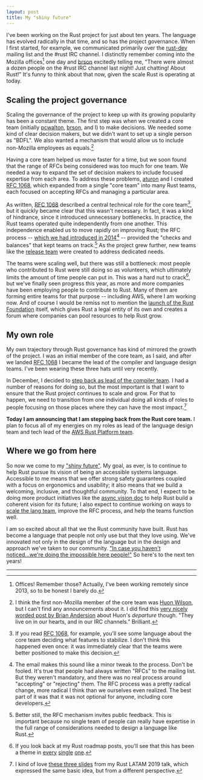 ```yaml
---
layout: post
title: My "shiny future"
---
```


I've been working on the Rust project for just about ten years. The language has evolved radically in that time, and so has the project governance. When I first started, for example, we communicated primarily over the [rust-dev] mailing list and the #rust IRC channel. I distinctly remember coming into the Mozilla offices[^offices] one day and [brson] excitedly telling me, "There were almost a dozen people on the #rust IRC channel last night! Just chatting! About Rust!" It's funny to think about that now, given the scale Rust is operating at today.

## Scaling the project governance

Scaling the governance of the project to keep up with its growing popularity has been a constant theme. The first step was when we created a core team (initially [pcwalton], [brson], and I) to make decisions. We needed some kind of clear decision makers, but we didn't want to set up a single person as "BDFL". We also wanted a mechanism that would allow us to include non-Mozilla employees as equals.[^huonw] 

Having a core team helped us move faster for a time, but we soon found that the range of RFCs being considered was too much for one team. We needed a way to expand the set of decision makers to include focused expertise from each area. To address these problems, [aturon] and I created [RFC 1068], which expanded from a single "core team" into many Rust teams, each focused on accepting RFCs and managing a particular area.

[^huonw]: I think the first non-Mozilla member of the core team was [Huon Wilson], but I can't find any announcements about it. I did find this [very nicely worded post by Brian Andersion][3784] about Huon's *departure* though. "They live on in our hearts, and in our IRC channels." Brilliant.

[Huon Wilson]: https://huonw.github.io/
[3784]: https://internals.rust-lang.org/t/rust-team-alumni/3784

As written, [RFC 1068] described a central technical role for the core team[^feature], but it quickly became clear that this wasn't necessary. In fact, it was a kind of hindrance, since it introduced unnecessary bottlenecks. In practice, the Rust teams operated quite independently from one another. This independence enabled us to move rapidly on improving Rust; the RFC process -- [which we had introduced in 2014][RFC][^rfc] -- provided the "checks and balances" that kept teams on track.[^pub] As the project grew further, new teams like the [release team] were created to address dedicated needs.

[release team]: https://internals.rust-lang.org/t/announcing-the-release-team/6561

[^pub]: Better still, the RFC mechanism invites public feedback. This is important because no single team of people can really have expertise in the full range of considerations needed to design a language like Rust.

[dropbox]: https://dropbox.tech/infrastructure/rewriting-the-heart-of-our-sync-engine

The teams were scaling well, but there was still a bottleneck: most people who contributed to Rust were still doing so as volunteers, which ultimately limits the amount of time people can put in. This was a hard nut to crack[^nut], but we've finally seen progress this year, as more and more companies have been employing people to contribute to Rust. Many of them are forming entire teams for that purpose -- including AWS, where I am working now. And of course I would be remiss not to mention the [launch of the Rust Foundation][rf1] itself, which gives Rust a legal entity of its own and creates a forum where companies can pool resources to help Rust grow.

## My own role

My own trajectory through Rust governance has kind of mirrored the growth of the project. I was an initial member of the core team, as I said, and after we landed [RFC 1068] I became the lead of the compiler and language design teams. I've been wearing these three hats until very recently. 

In December, I decided to [step back as lead of the compiler team](https://smallcultfollowing.com/babysteps/blog/2020/12/11/rotating-the-compiler-team-leads/). I had a number of reasons for doing so, but the most important is that I want to ensure that the Rust project continues to scale and grow. For that to happen, we need to transition from one individual doing all kinds of roles to people focusing on those places where they can have the most impact.[^latam]

**Today I am announcing that I am stepping back from the Rust core team.** I plan to focus all of my energies on my roles as lead of the language design team and tech lead of the [AWS Rust Platform team][awsblog]. 

## Where we go from here

So now we come to my ["shiny future"][sf]. My goal, as ever, is to continue to help Rust pursue its vision of being an accessible systems language. Accessible to me means that we offer strong safety guarantees coupled with a focus on ergonomics and usability; it also means that we build a welcoming, inclusive, and thoughtful community. To that end, I expect to be doing more product initiatives like the [async vision doc] to help Rust build a coherent vision for its future; I also expect to continue working on ways to [scale the lang team], improve the RFC process, and help the teams function well.

I am so excited about all that we the Rust community have built. Rust has become a language that people not only use but that they love using. We've innovated not only in the design of the language but in the design and approach we've taken to our community. ["In case you haven't noticed...we're doing the impossible here people!"][impossible] So here's to the next ten years!

---

[^feature]: If you read [RFC 1068], for example, you'll see some language about the core team deciding what features to stabilize. I don't think this happened even once: it was immediately clear that the teams were better positioned to make this decision.

[rotation]: https://smallcultfollowing.com/babysteps/blog/2020/12/11/rotating-the-compiler-team-leads/

[^nut]: If you look back at my Rust roadmap posts, you'll see that this has been a theme in [every] [single] [one].

[problems]: https://smallcultfollowing.com/babysteps/blog/2020/01/09/towards-a-rust-foundation/
[AWS]: https://smallcultfollowing.com/babysteps/blog/2020/12/30/the-more-things-change/
[every]: https://smallcultfollowing.com/babysteps/blog/2018/01/09/rust2018/
[single]: https://smallcultfollowing.com/babysteps/blog/2019/01/07/rust-in-2019-focus-on-sustainability/
[one]: https://smallcultfollowing.com/babysteps/blog/2019/12/02/rust-2020/#many-are-stronger-than-one
[tenets]: https://aws.amazon.com/blogs/opensource/how-our-aws-rust-team-will-contribute-to-rusts-future-successes/


[^latam]: I kind of love [these three slides](https://nikomatsakis.github.io/rust-latam-2019/#109) from my Rust LATAM 2019 talk, which expressed the same basic idea, but from a different perspective.

[scale the lang team]: https://github.com/rust-lang/lang-team/blob/master/design-meeting-minutes/2021-03-24-lang-team-organization.md

[impossible]: https://nikomatsakis.github.io/rust-latam-2019/#101

[sf]: https://rust-lang.github.io/wg-async-foundations/vision/shiny_future.html

[async vision doc]: https://blog.rust-lang.org/2021/03/18/async-vision-doc.html

[path to membership]: https://blog.rust-lang.org/inside-rust/2020/07/09/lang-team-path-to-membership.html

[rfc2229]: https://github.com/rust-lang/project-rfc-2229

[^aws]: Oh yeah, I [joined AWS] somewhere along the way, too.

[joined AWS]: https://smallcultfollowing.com/babysteps/blog/2020/12/30/the-more-things-change/

[awsblog]: https://aws.amazon.com/blogs/opensource/how-our-aws-rust-team-will-contribute-to-rusts-future-successes/

[lib]: https://smallcultfollowing.com/babysteps/blog/2020/04/09/libraryification/

[rf0]: https://smallcultfollowing.com/babysteps/blog/2020/01/09/towards-a-rust-foundation/

[rf1]: https://foundation.rust-lang.org/posts/2021-02-08-hello-world/

[^precore]: [dherman] was the one who suggested naming a formal core team. Before that, I think we didn't have a clear set of folks who decided what to do and what not to do. Very [Tyranny of Structurelessness][tyranny].

[^rfc]: The email makes this sound like a minor tweak to the process. Don't be fooled. It's true that people had always written "RFCs" to the mailing list. But they weren't mandatory, and there was no real process around "accepting" or "rejecting" them. The RFC process was a pretty radical change, more radical I think than we ourselves even realized. The best part of it was that it was not optional for anyone, including core developers.

[tyranny]: https://en.wikipedia.org/wiki/The_Tyranny_of_Structurelessness

[dherman]: https://github.com/dherman

[RFC 1068]: https://rust-lang.github.io/rfcs/1068-rust-governance.html

[RFC]: https://mail.mozilla.org/pipermail/rust-dev/2014-March/008973.html

[compiler]: https://www.rust-lang.org/governance/teams/compiler

[language design]: https://www.rust-lang.org/governance/teams/lang

[stepped back from the core team]: https://internals.rust-lang.org/t/aturon-retires-from-the-core-team-but-not-from-rust/9392/3

[^offices]: Offices! Remember those? Actually, I've been working remotely since 2013, so to be honest I barely do.

[brson]: https://github.com/brson

[aturon]: https://github.com/aturon

[pcwalton]: https://github.com/pcwalton

[rust-dev]: https://mail.mozilla.org/pipermail/rust-dev/

